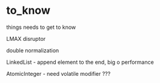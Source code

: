 # to_know
things needs to get to know

LMAX disruptor <br/>

double normalization <br/>

LinkedList - append element to the end, big o performance <br/>

AtomicInteger - need volatile modifier ??? <br/>
